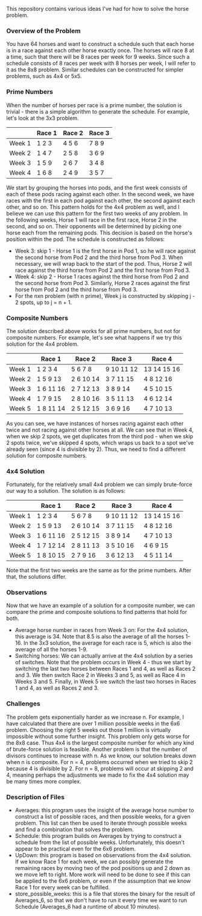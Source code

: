 This repository contains various ideas I've had for how to solve the horse problem.

### Overview of the Problem
You have 64 horses and want to construct a schedule such that each horse is in a race against each other horse exactly once.  The horses will race 8 at a time, such that there will be 8 races per week for 9 weeks.  Since such a schedule consists of 8 races per week with 8 horses per week, I will refer to it as the 8x8 problem.  Similar schedules can be constructed for simpler problems, such as 4x4 or 5x5.

### Prime Numbers
When the number of horses per race is a prime number, the solution is trivial - there is a simple algorithm to generate the schedule.  For example, let's look at the 3x3 problem.

|   | Race 1 | Race 2 | Race 3 |
| - | ------- | ------- | ------- |
| Week 1 | 1 2 3 | 4 5 6 | 7 8 9 |
| Week 2 | 1 4 7 | 2 5 8 | 3 6 9 |
| Week 3 | 1 5 9 | 2 6 7 | 3 4 8 |
| Week 4 | 1 6 8 | 2 4 9 | 3 5 7 |

We start by grouping the horses into pods, and the first week consists of each of these pods racing against each other.  In the second week, we have races with the first in each pod against each other, the second against each other, and so on.  This pattern holds for the 4x4 problem as well, and I believe we can use this pattern for the first two weeks of any problem.  In the following weeks, Horse 1 will race in the first race, Horse 2 in the second, and so on.  Their opponents will be determined by picking one horse each from the remaining pods.  This decision is based on the horse's position within the pod.  The schedule is constructed as follows:
* Week 3: skip 1 - Horse 1 is the first horse in Pod 1, so he will race against the second horse from Pod 2 and the third horse from Pod 3.  When necessary, we will wrap back to the start of the pod.  Thus, Horse 2 will race against the third horse from Pod 2 and the first horse from Pod 3.
* Week 4: skip 2 - Horse 1 races against the third horse from Pod 2 and the second horse from Pod 3.  Similarly, Horse 2 races against the first horse from Pod 2 and the third horse from Pod 3.
* For the nxn problem (with n prime), Week j is constructed by skipping j - 2 spots, up to j = n + 1.

### Composite Numbers
The solution described above works for all prime numbers, but not for composite numbers.  For example, let's see what happens if we try this solution for the 4x4 problem.

|   | Race 1 | Race 2 | Race 3 | Race 4 |
| - | ------ | ------ | ------ | ------ |
| Week 1 | 1 2 3 4 | 5 6 7 8 | 9 10 11 12 | 13 14 15 16 |
| Week 2 | 1 5 9 13 | 2 6 10 14 | 3 7 11 15 | 4 8 12 16 |
| Week 3 | 1 6 11 16 | 2 7 12 13 | 3 8 9 14 | 4 5 10 15 |
| Week 4 | 1 7 9 15 | 2 8 10 16 | 3 5 11 13 | 4 6 12 14 |
| Week 5 | 1 8 11 14 | 2 5 12 15 | 3 6 9 16 | 4 7 10 13 |

As you can see, we have instances of horses racing against each other twice and not racing against other horses at all.  We can see that in Week 4, when we skip 2 spots, we get duplicates from the third pod - when we skip 2 spots twice, we've skipped 4 spots, which wraps us back to a spot we've already seen (since 4 is divisible by 2).  Thus, we need to find a different solution for composite numbers.

### 4x4 Solution
Fortunately, for the relatively small 4x4 problem we can simply brute-force our way to a solution.  The solution is as follows:

|   | Race 1 | Race 2 | Race 3 | Race 4 |
| - | ------ | ------ | ------ | ------ |
| Week 1 | 1 2 3 4 | 5 6 7 8 | 9 10 11 12 | 13 14 15 16 |
| Week 2 | 1 5 9 13 | 2 6 10 14 | 3 7 11 15 | 4 8 12 16 |
| Week 3 | 1 6 11 16 | 2 5 12 15 | 3 8 9 14 | 4 7 10 13 |
| Week 4 | 1 7 12 14 | 2 8 11 13 | 3 5 10 16 | 4 6 9 15 |
| Week 5 | 1 8 10 15 | 2 7 9 16 | 3 6 12 13 | 4 5 11 14 |

Note that the first two weeks are the same as for the prime numbers.  After that, the solutions differ.

### Observations
Now that we have an example of a solution for a composite number, we can compare the prime and composite solutions to find patterns that hold for both.  
* Average horse number in races from Week 3 on: For the 4x4 solution, this average is 34.  Note that 8.5 is also the average of all the horses 1-16.  In the 3x3 solution, the average for each race is 5, which is also the average of all the horses 1-9.
* Switching horses: We can actually arrive at the 4x4 solution by a series of switches.  Note that the problem occurs in Week 4 - thus we start by switching the last two horses between Races 1 and 4, as well as Races 2 and 3.  We then switch Race 2 in Weeks 3 and 5, as well as Race 4 in Weeks 3 and 5.  Finally, in Week 5 we switch the last two horses in Races 1 and 4, as well as Races 2 and 3.

### Challenges
The problem gets exponentially harder as we increase n.  For example, I have calculated that there are over 1 million possible weeks in the 6x6 problem.  Choosing the right 5 weeks out those 1 million is virtually impossible without some further insight.  This problem only gets worse for the 8x8 case.  Thus 4x4 is the largest composite number for which any kind of brute-force solution is feasible.  Another problem is that the number of divisors continues to increase with n.  As we know, our solution breaks down when n is composite.  For n = 4, problems occurred when we tried to skip 2 because 4 is divisible by 2.  For n = 8, problems will occur at skipping 2 and 4, meaning perhaps the adjustments we made to fix the 4x4 solution may be many times more complex.

### Description of Files
* Averages: this program uses the insight of the average horse number to construct a list of possible races, and then possible weeks, for a given problem.  This list can then be used to iterate through possible weeks and find a combination that solves the problem. 
* Schedule: this program builds on Averages by trying to construct a schedule from the list of possible weeks. Unfortunately, this doesn't appear to be practical even for the 6x6 problem. 
* UpDown: this program is based on observations from the 4x4 solution.  If we know Race 1 for each week, we can possibly generate the remaining races by moving two of the pod positions up and 2 down as we move left to right.  More work will need to be done to see if this can be applied to the 6x6 problem, or even if the assumption that we know Race 1 for every week can be fulfilled.
* store_possible_weeks: this is a file that stores the binary for the result of Averages_6, so that we don't have to run it every time we want to run Schedule (Averages_6 had a runtime of about 10 minutes).
